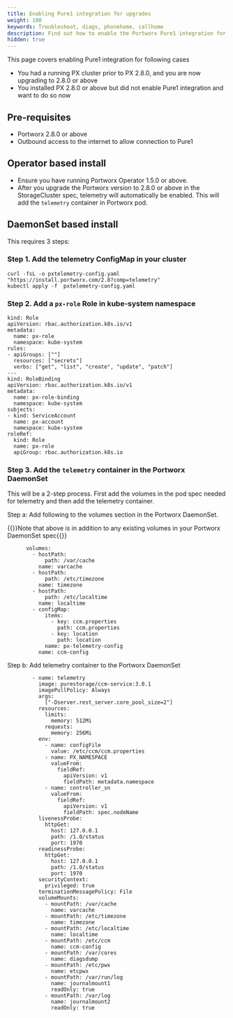 ```yaml
---
title: Enabling Pure1 integration for upgrades
weight: 100
keywords: Troubleshoot, diags, phonehome, callhome
description: Find out how to enable the Portworx Pure1 integration for clusters that were created before PX 2.8.0
hidden: true
---
```


This page covers enabling Pure1 integration for following cases

* You had a running PX cluster prior to PX 2.8.0, and you are now upgrading to 2.8.0 or above
* You installed PX 2.8.0 or above but did not enable Pure1 integration and want to do so now

## Pre-requisites

* Portworx 2.8.0 or above
* Outbound access to the internet to allow connection to Pure1

## Operator based install

* Ensure you have running Portworx Operator 1.5.0 or above.
* After you upgrade the Portworx version to 2.8.0 or above in the StorageCluster spec, telemetry will automatically be enabled. This will add the `telemetry` container in Portworx pod.

## DaemonSet based install

This requires 3 steps:

### Step 1. Add the telemetry ConfigMap in your cluster

```text
curl -fsL -o pxtelemetry-config.yaml "https://install.portworx.com/2.8?comp=telemetry"
kubectl apply -f  pxtelemetry-config.yaml
```

### Step 2. Add a `px-role` Role in kube-system namespace

```text
kind: Role
apiVersion: rbac.authorization.k8s.io/v1
metadata:
  name: px-role
  namespace: kube-system
rules:
- apiGroups: [""]
  resources: ["secrets"]
  verbs: ["get", "list", "create", "update", "patch"]
---
kind: RoleBinding
apiVersion: rbac.authorization.k8s.io/v1
metadata:
  name: px-role-binding
  namespace: kube-system
subjects:
- kind: ServiceAccount
  name: px-account
  namespace: kube-system
roleRef:
  kind: Role
  name: px-role
  apiGroup: rbac.authorization.k8s.io
```

### Step 3. Add the `telemetry` container in the Portworx DaemonSet

This will be a 2-step process. First add the volumes in the pod spec needed for telemetry and then add the telemetry container.

Step a: Add following to the volumes section in the Portworx DaemonSet.

{{<info>}}Note that above is in addition to any existing volumes in your Portworx DaemonSet spec{{</info>}}

```text
      volumes:
        - hostPath:
            path: /var/cache
          name: varcache
        - hostPath:
            path: /etc/timezone
          name: timezone
        - hostPath:
            path: /etc/localtime
          name: localtime
        - configMap:
            items:
              - key: ccm.properties
                path: ccm.properties
              - key: location
                path: location
            name: px-telemetry-config
          name: ccm-config
```

Step b: Add telemetry container to the Portworx DaemonSet

```text
        - name: telemetry
          image: purestorage/ccm-service:3.0.1
          imagePullPolicy: Always
          args:
            ["-Dserver.rest_server.core_pool_size=2"]
          resources:
            limits:
              memory: 512Mi
            requests:
              memory: 256Mi
          env:
            - name: configFile
              value: /etc/ccm/ccm.properties
            - name: PX_NAMESPACE
              valueFrom:
                fieldRef:
                  apiVersion: v1
                  fieldPath: metadata.namespace
            - name: controller_sn
              valueFrom:
                fieldRef:
                  apiVersion: v1
                  fieldPath: spec.nodeName
          livenessProbe:
            httpGet:
              host: 127.0.0.1
              path: /1.0/status
              port: 1970
          readinessProbe:
            httpGet:
              host: 127.0.0.1
              path: /1.0/status
              port: 1970
          securityContext:
            privileged: true
          terminationMessagePolicy: File
          volumeMounts:
            - mountPath: /var/cache
              name: varcache
            - mountPath: /etc/timezone
              name: timezone
            - mountPath: /etc/localtime
              name: localtime
            - mountPath: /etc/ccm
              name: ccm-config
            - mountPath: /var/cores
              name: diagsdump
            - mountPath: /etc/pwx
              name: etcpwx
            - mountPath: /var/run/log
              name: journalmount1
              readOnly: true
            - mountPath: /var/log
              name: journalmount2
              readOnly: true
```